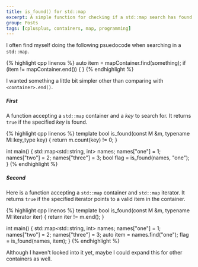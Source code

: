 ```yaml
---
title: is_found() for std::map
excerpt: A simple function for checking if a std::map search has found something or not.
group: Posts
tags: [cplusplus, containers, map, programming]
---
```


I often find myself doing the following psuedocode when searching in a `std::map`.

{% highlight cpp linenos %}
auto item = mapContainer.find(something);
if (item != mapContainer.end()) {
}
{% endhighlight %}

I wanted something a little bit simpler other than comparing with `<container>.end()`.

##### First

A function accepting a `std::map` container and a _key_ to search for.
It returns `true` if the specified _key_ is found.

{% highlight cpp linenos %}
template <typename M>
bool is_found(const M &m, typename M::key_type key) {
    return m.count(key) != 0;
}

int main() {
    std::map<std::string, int> names;
    names["one"] = 1;
    names["two"] = 2;
    names["three"] = 3;
    bool flag = is_found(names, "one");
}
{% endhighlight %}

##### Second

Here is a function accepting a `std::map` container and `std::map` iterator.
It returns `true` if the specified iterator points to a valid item in the container.

{% highlight cpp linenos %}
template <typename M>
bool is_found(const M &m, typename M::iterator iter) {
    return iter != m.end();
}

int main() {
    std::map<std::string, int> names;
    names["one"] = 1;
    names["two"] = 2;
    names["three"] = 3;
    auto item = names.find("one");
    flag = is_found(names, item);
}
{% endhighlight %}

Although I haven't looked into it yet, maybe I could expand this for other containers as well.
